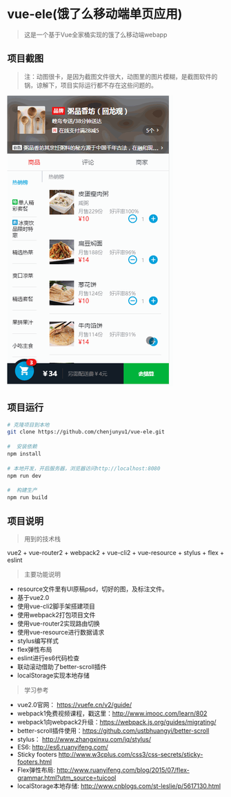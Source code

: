 # vue-ele(饿了么移动端单页应用)

> 这是一个基于Vue全家桶实现的饿了么移动端webapp

##  项目截图

> 注：动图很卡，是因为截图文件很大，动图里的图片模糊，是截图软件的锅，谅解下，项目实际运行都不存在这些问题的。

![eleme.gif](./resource/eleme.gif)


##  项目运行
```bash
# 克隆项目到本地
git clone https://github.com/chenjunyu1/vue-ele.git

#  安装依赖
npm install

# 本地开发，开启服务器，浏览器访问http://localhost:8080
npm run dev

#  构建生产
npm run build
```

##  项目说明


> 用到的技术栈

vue2 + vue-router2 + webpack2 + vue-cli2 + vue-resource + stylus + flex + eslint


> 主要功能说明

- resource文件里有UI原稿psd，切好的图，及标注文件。
- 基于vue2.0
- 使用vue-cli2脚手架搭建项目
- 使用webpack2打包项目文件
- 使用vue-router2实现路由切换
- 使用vue-resource进行数据请求
- stylus编写样式
- flex弹性布局
- eslint进行es6代码检查
- 联动滚动借助了better-scroll插件
- localStorage实现本地存储


> 学习参考

- vue2.0官网： https://vuefe.cn/v2/guide/
- webpack1免费视频课程，戳这里：http://www.imooc.com/learn/802
- webpack1向webpack2升级：https://webpack.js.org/guides/migrating/
- better-scroll插件使用：https://github.com/ustbhuangyi/better-scroll
- stylus： http://www.zhangxinxu.com/jq/stylus/
- ES6: http://es6.ruanyifeng.com/
- Sticky footers http://www.w3cplus.com/css3/css-secrets/sticky-footers.html
- Flex弹性布局: http://www.ruanyifeng.com/blog/2015/07/flex-grammar.html?utm_source=tuicool
- localStorage本地存储: http://www.cnblogs.com/st-leslie/p/5617130.html







